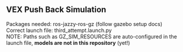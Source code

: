 ## VEX Push Back Simulation

Packages needed: ros-jazzy-ros-gz (follow gazebo setup docs)
</br>
Correct launch file: third_attempt.launch.py
</br>
NOTE: Paths such as GZ_SIM_RESOURCES are auto-configured in the launch file, **models are not in this repository** (yet!)


